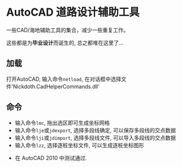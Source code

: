 # AutoCAD 道路设计辅助工具

一些CAD/海地辅助工具的集合，减少一些重复工作。

这些都是为**毕业设计**而诞生的, 总之都堆在这里了...


## 加载
 
打开AutoCAD, 输入命令`netload`, 在对话框中选择文件'Nickdoth.CadHelperCommands.dll'

## 命令

- 输入命令`lmc`, 拖出选区即可生成坐标网格
- 输入命令`lje`或`jdexport`, 选择多段线确定, 可以保存多段线的交点数据
- 输入命令`lji`或`jdimport`, 选择多段线文件, 可以导入多段线的交点数据
- 输入命令`lzz`, 选择逐桩坐标文件, 可以生成逐桩坐标图形

* 在 AutoCAD 2010 中测试通过.
